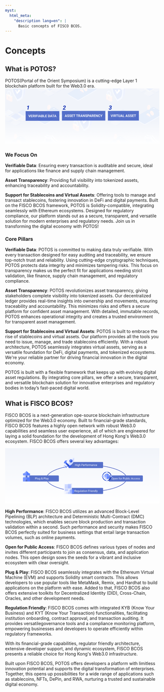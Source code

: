 ```yaml
---
myst:
  html_meta:
    "description lang=en": |
      Basic concepts of FISCO BCOS.
---
```


# Concepts

## What is POTOS?

POTOS(Portal of the Orient Symposium) is a cutting-edge Layer 1 blockchain platform built for the Web3.0 era.
![](../_static/concepts/potos.png)


### We Focus On

**Verifiable Data**: Ensuring every transaction is auditable and secure, ideal for applications like finance and supply chain management.

**Asset Transparency**: Providing full visibility into tokenized assets, enhancing traceability and accountability.

**Support for Stablecoins and Virtual Assets**: Offering tools to manage and transact stablecoins, fostering innovation in DeFi and digital payments.
Built on the FISCO BCOS framework, POTOS is Solidity-compatible, integrating seamlessly with Ethereum ecosystems. Designed for regulatory compliance, our platform stands out as a secure, transparent, and versatile solution for modern enterprises and regulatory needs.
Join us in transforming the digital economy with POTOS!

### Core Pillars

**Verifiable Data**:
POTOS is committed to making data truly verifiable. With every transaction designed for easy auditing and traceability, we ensure top-notch trust and reliability. Using cutting-edge cryptographic techniques, POTOS protects data integrity and minimizes tampering risks. This focus on transparency makes us the perfect fit for applications needing strict validation, like finance, supply chain management, and regulatory compliance.

**Asset Transparency**:
POTOS revolutionizes asset transparency, giving stakeholders complete visibility into tokenized assets. Our decentralized ledger provides real-time insights into ownership and movements, ensuring traceability and accountability. This minimizes risks and offers a secure platform for confident asset management. With detailed, immutable records, POTOS enhances operational integrity and creates a trusted environment for transparent asset management.

**Support for Stablecoins and Virtual Assets**:
POTOS is built to embrace the rise of stablecoins and virtual assets. Our platform provides all the tools you need to issue, manage, and trade stablecoins efficiently. With a robust architecture, POTOS seamlessly integrates virtual assets, serving as a versatile foundation for DeFi, digital payments, and tokenized ecosystems. We're your reliable partner for driving financial innovation in the digital economy.

POTOS is built with a flexible framework that keeps up with evolving digital asset regulations. By integrating core pillars, we offer a secure, transparent, and versatile blockchain solution for innovative enterprises and regulatory bodies in today’s fast-paced digital world.

## What is FISCO BCOS?

FISCO BCOS is a next-generation ope-source blockchain infrastructure optimized for the Web3.0 economy. Built to financial-grade standards, FISCO BCOS features a highly open network with robust Web3.0 capabilities and seamless user experience, all of which are engineered for laying a solid foundation for the development of Hong Kong's Web3.0 ecosystem.
FISCO BCOS offers several key advantages:

![](../_static/concepts/fisco-bcos.png)


**High Performance**: FISCO BCOS utilizes an advanced Block-Level Pipelining (BLP) architecture and Deterministic Multi-Contract (DMC) technologies, which enables secure block production and transaction validation within a second. Such performance and security makes FISCO BCOS perfectly suited for business settings that entail large transaction volumes, such as online payments.

**Open for Public Access**: FISCO BCOS defines various types of nodes and invites different participants to join as consensus, data, and application nodes. This open design sows the seeds for a vibrant and inclusive ecosystem with clear oversight.

**Plug & Play**: FISCO BCOS seamlessly integrates with the Ethereum Virtual Machine (EVM) and supports Solidity smart contracts. This allows developers to use popular tools like MetaMask, Remix, and Hardhat to build applications on the platform with ease. Added to that, FISCO BCOS also offers extensive toolkits for Decentralized Identity (DID), Cross-Chain, Oracles, and other development needs.

**Regulation Friendly**: FISCO BCOS comes with integrated KYB (Know Your Business) and KYT (Know Your Transaction) functionalities, facilitating institution onboarding, contract approval, and transaction auditing. It provides versatilegovernance tools and a compliance monitoring platform, empowering businesses and developers to operate efficiently within regulatory frameworks.

With its financial-grade capabilities, regulator friendly architecture, extensive developer support, and dynamic ecosystem, FISCO BCOS presents a reliable choice for Hong Kong's Web3.0 infrastructure.

Built upon FISCO BCOS, POTOS offers developers a platform with limitless innovation potential and supports the digital transformation of enterprises. Together, this opens up possibilities for a wide range of applications such as stablecoins, NFTs, DePin, and RWA, nurturing a trusted and sustainable digital economy.

